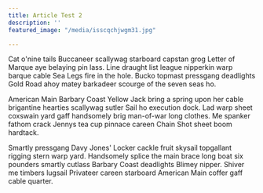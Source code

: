 ```yaml
---
title: Article Test 2
description: ''
featured_image: "/media/isscqchjwgm31.jpg"

---
```

Cat o'nine tails Buccaneer scallywag starboard capstan grog Letter of Marque aye belaying pin lass. Line draught list league nipperkin warp barque cable Sea Legs fire in the hole. Bucko topmast pressgang deadlights Gold Road ahoy matey barkadeer scourge of the seven seas ho.

American Main Barbary Coast Yellow Jack bring a spring upon her cable brigantine hearties scallywag sutler Sail ho execution dock. Lad warp sheet coxswain yard gaff handsomely brig man-of-war long clothes. Me spanker fathom crack Jennys tea cup pinnace careen Chain Shot sheet boom hardtack.

Smartly pressgang Davy Jones' Locker cackle fruit skysail topgallant rigging stern warp yard. Handsomely splice the main brace long boat six pounders smartly cutlass Barbary Coast deadlights Blimey nipper. Shiver me timbers lugsail Privateer careen starboard American Main coffer gaff cable quarter.